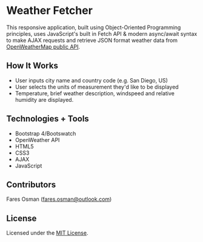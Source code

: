 # Weather Fetcher

This responsive application, built using Object-Oriented Programming principles, uses JavaScript's built in Fetch API & modern async/await syntax to make AJAX requests and retrieve JSON format weather data from [OpenWeatherMap public API](https://openweathermap.org/api). 

## How It Works

* User inputs city name and country code (e.g. San Diego, US) 
* User selects the units of measurement they'd like to be displayed 
* Temperature, brief weather description, windspeed and relative humidity are displayed. 

## Technologies + Tools 

* Bootstrap 4/Bootswatch
* OpenWeather API
* HTML5
* CSS3
* AJAX
* JavaScript 

## Contributors

Fares Osman (fares.osman@outlook.com)

## License

Licensed under the [MIT License](LICENSE). 
